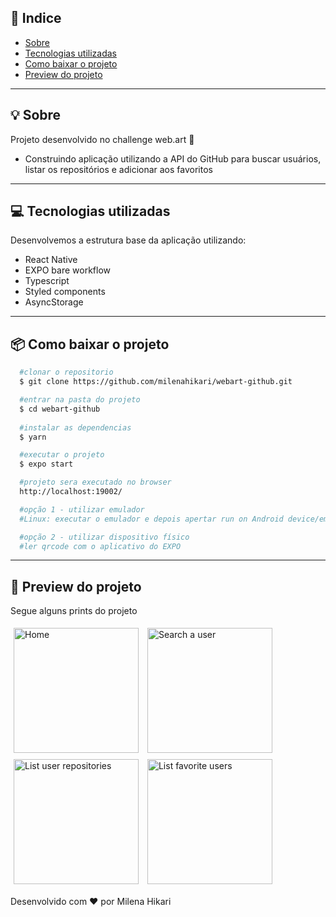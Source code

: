 ## 📕 Indice

- [Sobre](#-sobre)
- [Tecnologias utilizadas](#-tecnologias-utilizadas)
- [Como baixar o projeto](#-como-baixar-o-projeto)
- [Preview do projeto](#-preview-do-projeto)

---

## 💡 Sobre

Projeto desenvolvido no challenge web.art 🧡

- Construindo aplicação utilizando a API do GitHub para buscar usuários, listar os repositórios e adicionar aos favoritos

---

## 💻 Tecnologias utilizadas

Desenvolvemos a estrutura base da aplicação utilizando:
- React Native
- EXPO bare workflow
- Typescript
- Styled components
- AsyncStorage

---

## 📦 Como baixar o projeto

```bash
  #clonar o repositorio
  $ git clone https://github.com/milenahikari/webart-github.git

  #entrar na pasta do projeto
  $ cd webart-github
  
  #instalar as dependencias
  $ yarn

  #executar o projeto
  $ expo start

  #projeto sera executado no browser
  http://localhost:19002/

  #opção 1 - utilizar emulador
  #Linux: executar o emulador e depois apertar run on Android device/emulator

  #opção 2 - utilizar dispositivo físico
  #ler qrcode com o aplicativo do EXPO
```
---

## 📱 Preview do projeto

Segue alguns prints do projeto

<div>
  <img style="margin: 5px" alt="Home" src="https://imgur.com/Ye3zOxu.png" width="200">
  <img style="margin: 5px" alt="Search a user" src="https://imgur.com/AJTjc4x.png" width="200">
  <img style="margin: 5px" alt="List user repositories" src="https://imgur.com/LW3R3MD.png" width="200">
  <img style="margin: 5px" alt="List favorite users" src="https://imgur.com/wwz7mNu.png" width="200">
</div>

Desenvolvido com ♥ por Milena Hikari